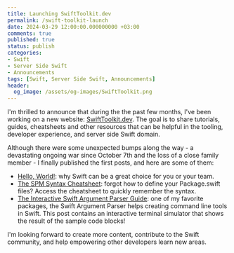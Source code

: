 ```yaml
---
title: Launching SwiftToolkit.dev
permalink: /swift-toolkit-launch
date: 2024-03-29 12:00:00.000000000 +03:00
comments: true
published: true
status: publish
categories:
- Swift
- Server Side Swift
- Announcements
tags: [Swift, Server Side Swift, Announcements]
header:
  og_image: /assets/og-images/SwiftToolkit.png
---
```


I'm thrilled to announce that during the the past few months, I've been working on a new website: [SwiftToolkit.dev](https://SwiftToolkit.dev). The goal is to share tutorials, guides, cheatsheets and other resources that can be helpful in the tooling, developer experience, and server side Swift domain.

Although there were some unexpected bumps along the way - a devastating ongoing war since October 7th and the loss of a close family member - I finally published the first posts, and here are some of them:

* [Hello, World!](https://swifttoolkit.dev/posts/hello-world): why Swift can be a great choice for you or your team.
* [The SPM Syntax Cheatsheet](https://swifttoolkit.dev/posts/spm-cheatsheet): forgot how to define your Package.swift files? Access the cheatsheet to quickly remember the syntax.
* [The Interactive Swift Argument Parser Guide](https://swifttoolkit.dev/posts/argument-parser-guide): one of my favorite packages, the Swift Argument Parser helps creating command line tools in Swift. This post contains an interactive terminal simulator that shows the result of the sample code blocks!

I'm looking forward to create more content, contribute to the Swift community, and help empowering other developers learn new areas. 